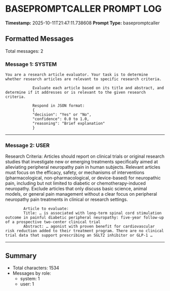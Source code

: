 # BASEPROMPTCALLER PROMPT LOG
**Timestamp:** 2025-10-11T21:47:11.738608
**Prompt Type:** basepromptcaller

## Formatted Messages
Total messages: 2

### Message 1: SYSTEM

```
You are a research article evaluator. Your task is to determine whether research articles are relevant to specific research criteria.

            Evaluate each article based on its title and abstract, and determine if it addresses or is relevant to the given research criteria.

            Respond in JSON format:
            {
            "decision": "Yes" or "No",
            "confidence": 0.0 to 1.0,
            "reasoning": "Brief explanation"
            }
```

---

### Message 2: USER

Research Criteria: Articles should report on clinical trials or original research studies that investigate new or emerging treatments specifically aimed at alleviating peripheral neuropathy pain in human subjects. Relevant articles must focus on the efficacy, safety, or mechanisms of interventions (pharmacological, non-pharmacological, or device-based) for neuropathic pain, including but not limited to diabetic or chemotherapy-induced neuropathy. Exclude articles that only discuss basic science, animal models, or general pain management without a clear focus on peripheral neuropathy pain treatments in clinical or research settings.

            Article to evaluate:
            Title: … is associated with long-term spinal cord stimulation outcome in painful diabetic peripheral neuropathy: five-year follow-up of a prospective two-center clinical trial
            Abstract: … agonist with proven benefit for cardiovascular risk reduction added to their treatment program. There are no clinical trial data that support prescribing an SGLT2 inhibitor or GLP-1 …

---

## Summary
- Total characters: 1534
- Messages by role:
  - system: 1
  - user: 1